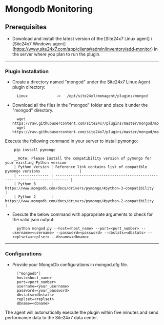 # Mongodb Monitoring
                                                                                              
## Prerequisites

- Download and install the latest version of the [Site24x7 Linux agent] / [Site24x7 Windows agent] (https://www.site24x7.com/app/client#/admin/inventory/add-monitor) in the server where you plan to run the plugin. 
---

### Plugin Installation  

- Create a directory named "mongod" under the Site24x7 Linux Agent plugin directory: 

		Linux             ->   /opt/site24x7/monagent/plugins/mongod
      
- Download all the files in the "mongod" folder and place it under the "mongod" directory.

		wget https://raw.githubusercontent.com/site24x7/plugins/master/mongod/mongod.py
		wget https://raw.githubusercontent.com/site24x7/plugins/master/mongod/mongod.cfg

 Execute the following command in your server to install pymongo: 

		pip install pymongo
		
		__Note: Please install the compatibility version of pymongo for your existing Python version
		| Python Version | Reference link contains list of compatible pymongo versions                  |
		| -------------- | ---------------------------------------------------------------------------- |
		| Python 3       | https://www.mongodb.com/docs/drivers/pymongo/#python-3-compatibility         |
		| Python 2       | https://www.mongodb.com/docs/drivers/pymongo/#python-2-compatibility         |
		
		

- Execute the below command with appropriate arguments to check for the valid json output:

		python mongod.py --host=<host_name> --port=<port_number> --username=<username> --password=<password> --dbstats=<dbstats> --replset=<replset> --dbname=<dbname>


---

### Configurations

- Provide your MongoDb configurations in mongod.cfg file.

		["mongodb"]
		host=<host_name>
		port=<port_number>
		username=<your_username>
		password=<your_password>
		dbstats=<dbstats>
		replset=<replset>
		dbname=<dbname>
		
The agent will automatically execute the plugin within five minutes and send performance data to the Site24x7 data center.

